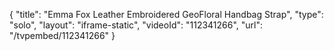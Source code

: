{
    "title": "Emma Fox Leather Embroidered GeoFloral Handbag Strap",
    "type": "solo",
    "layout": "iframe-static",
    "videoId": "112341266",
    "url": "\/tvpembed\/112341266"
}